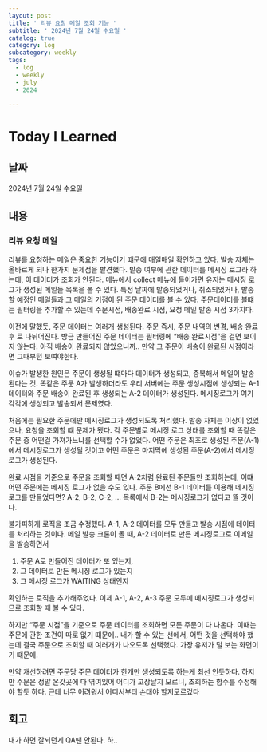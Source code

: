 ```yaml
---
layout: post
title: ' 리뷰 요청 메일 조회 기능 '
subtitle: ' 2024년 7월 24일 수요일 '
catalog: true
category: log
subcategory: weekly
tags:
  - log
  - weekly
  - july
  - 2024

---
```


# Today I Learned

## 날짜

2024년 7월 24일 수요일

## 내용

### 리뷰 요청 메일

 리뷰를 요청하는 메일은 중요한 기능이기 떄문에 매일매일 확인하고 있다. 발송 자체는 올바르게 되나 한가지 문제점을 발견했다. 발송 여부에 관한 데이터를 메시징 로그라 하는데, 이 데이터가 조회가 안된다. 메뉴에서 collect 메뉴에 들어가면 유저는 메시징 로그가 생성된 메일들 목록을 볼 수 있다. 특정 날짜에 발송되었거나, 취소되었거나, 발송할 예정인 메일들과 그 메일의 기점이 된 주문 데이터를 볼 수 있다. 주문데이터를 볼떄는 필터링을 추가할 수 있는데 주문시점, 배송완료 시점, 요청 메일 발송 시점 3가지다.

 이전에 말했듯, 주문 데이터는 여러개 생성된다. 주문 즉시, 주문 내역의 변경, 배송 완료 후 로 나뉘어진다. 방금 만들어진 주문 데이터는 필터링에 “배송 완료시점”을 걸면 보이지 않는다. 아직 배송이 완료되지 않았으니까.. 만약 그 주문이 배송이 완료된 시점이라면 그때부턴 보여야한다. 

 이슈가 발생한 원인은 주문이 생성될 떄마다 데이터가 생성되고, 중복해서 메일이 발송된다는 것. 똑같은 주문 A가 발생하더라도 우리 서버에는 주문 생성시점에 생성되는 A-1 데이터와 주문 배송이 완료된 후 생성되는 A-2 데이터가 생성된다. 메시징로그가 여기 각각에 생성되고 발송되서 문제였다.

 처음에는 필요한 주문에만 메시징로그가 생성되도록 처리했다. 발송 자체는 이상이 없었으나, 요청을 조회할 떄 문제가 됐다. 각 주문별로 메시징 로그 상태를 조회할 때 똑같은 주문 중 어떤걸 가져가느냐를 선택할 수가 없었다. 어떤 주문은 최초로 생성된 주문(A-1)에서 메시징로그가 생성될 것이고 어떤 주문은 마지막에 생성된 주문(A-2)에서 메시징로그가 생성된다. 

 완료 시점을 기준으로 주문을 조회할 때면 A-2처럼 완료된 주문들만 조회하는데, 이떄 어떤 주문에는 메시징 로그가 없을 수도 있다. 주문 B에선 B-1 데이터를 이용해 메시징 로그를 만들었다면? A-2, B-2, C-2, … 목록에서 B-2는 메시징로그가 없다고 뜰 것이다.

 불가피하게 로직을 조금 수정했다. A-1, A-2 데이터를 모두 만들고 발송 시점에 데이터를 처리하는 것이다. 메일 발송 크론이 돌 때, A-2 데이터로 만든 메시징로그로 이메일을 발송하면서

1. 주문 A로 만들어진 데이터가 또 있는지,
2. 그 데이터로 만든 메시징 로그가 있는지
3. 그 메시징 로그가 WAITING 상태인지

확인하는 로직을 추가해주었다. 이제 A-1, A-2, A-3 주문 모두에 메시징로그가 생성되므로 조회할 때 볼 수 있다.

 하지만 “주문 시점”을 기준으로 주문 데이터를 조회하면 모든 주문이 다 나온다. 이때는 주문에 관한 조건이 따로 없기 떄문에.. 내가 할 수 있는 선에서, 어떤 것을 선택해야 했는데 결국 주문으로 조회할 때 여러개가 나오도록 선택했다. 가장 유저가 덜 보는 화면이기 떄문에.

 만약 개선하려면 주문당 주문 데이터가 한개만 생성되도록 하는게 최선 인듯하다. 하지만 주문은 정말 온갖곳에 다 엮여있어 어디가 고장날지 모르니, 조회하는 함수를 수정해야 할듯 하다. 근데 너무 어려워서 어디서부터 손대야 할지모르겄다 

## 회고

내가 하면 잘되던게 QA땐 안된다. 하..